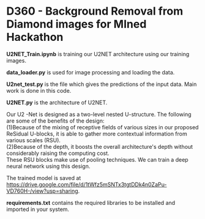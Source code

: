 # D360 - Background Removal from Diamond images for MIned Hackathon

**U2NET_Train.ipynb** is training our U2NET architecture using our training images.

**data_loader.py** is used for image processing and loading the data.

**U2net_test.py** is the file which gives the predictions of the input data. Main work is done in this code.

**U2NET.py** is the architecture of U2NET.

Our U2 -Net is designed as a two-level nested U-structure. The following are some of the benefits of the design: 
<br/>(1)Because of the mixing of receptive fields of various sizes in our proposed ReSidual U-blocks, it is able to gather more contextual information from various scales (RSU).
<br/>(2)Because of the depth, it boosts the overall architecture's depth without considerably raising the computing cost.
<br/>These RSU blocks make use of pooling techniques. We can train a deep neural network using this design.

The trained model is saved at https://drive.google.com/file/d/1tWfz5mSNTx3tgtDDk4n0ZaPu-VD760H-/view?usp=sharing.

**requirements.txt** contains the required libraries to be installed and imported in your system.

